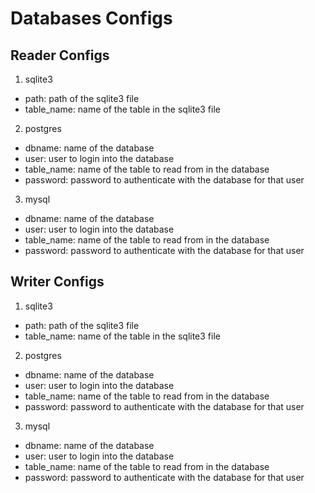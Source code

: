 # Databases Configs

## Reader Configs

1. sqlite3

- path: path of the sqlite3 file
- table_name: name of the table in the sqlite3 file

2. postgres

- dbname: name of the database
- user: user to login into the database
- table_name: name of the table to read from in the database
- password: password to authenticate with the database for that user

3. mysql

- dbname: name of the database
- user: user to login into the database
- table_name: name of the table to read from in the database
- password: password to authenticate with the database for that user

## Writer Configs

1. sqlite3

- path: path of the sqlite3 file
- table_name: name of the table in the sqlite3 file

2. postgres

- dbname: name of the database
- user: user to login into the database
- table_name: name of the table to read from in the database
- password: password to authenticate with the database for that user

3. mysql

- dbname: name of the database
- user: user to login into the database
- table_name: name of the table to read from in the database
- password: password to authenticate with the database for that user